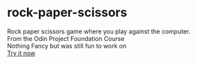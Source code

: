 # rock-paper-scissors
Rock paper scissors game where you play against the computer.  
From the Odin Project Foundation Course  
Nothing Fancy but was still fun to work on  
[Try it now](Moses-Maina-ctrl.github.io/rock-paper-scissors)    


